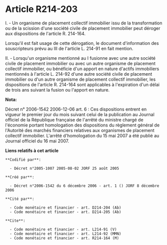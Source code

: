 # Article R214-203

I. - Un organisme de placement collectif immobilier issu de la transformation ou de la scission d'une société civile de
placement immobilier peut déroger aux dispositions de l'article R. 214-164.

Lorsqu'il est fait usage de cette dérogation, le document d'information des souscripteurs prévu au III de l'article L. 214-91
en fait mention.

II. - Lorsqu'un organisme mentionné au I fusionne avec une autre société civile de placement immobilier ou avec un autre
organisme de placement collectif immobilier, ou bénéficie d'un apport en nature d'actifs immobiliers mentionnés à l'article
L. 214-92 d'une autre société civile de placement immobilier ou d'un autre organisme de placement collectif immobilier, les
dispositions de l'article R. 214-164 sont applicables à l'expiration d'un délai de trois ans suivant la fusion ou l'apport en
nature.

**Nota:**

Décret n° 2006-1542 2006-12-06 art. 6 : Ces dispositions entrent en vigueur le premier jour du mois suivant celui de la
publication au Journal officiel de la République française de l'arrêté du ministre chargé de l'économie portant homologation
des dispositions du règlement général de l'Autorité des marchés financiers relatives aux organismes de placement collectif
immobilier. L'arrêté d'homologation du 15 mai 2007 a été publié au Journal officiel du 16 mai 2007.

**Liens relatifs à cet article**

	**Codifié par**:

	  - Décret n°2005-1007 2005-08-02 JORF 25 août 2005

	**Créé par**:

	  - Décret n°2006-1542 du 6 décembre 2006 - art. 1 () JORF 8 décembre 2006

	**Cité par**:

	  - Code monétaire et financier - art. D214-204 (Ab)
	  - Code monétaire et financier - art. D214-205 (Ab)

	**Cite**:

	  - Code monétaire et financier - art. L214-91 (V)
	  - Code monétaire et financier - art. L214-92 (MMN)
	  - Code monétaire et financier - art. R214-164 (M)
